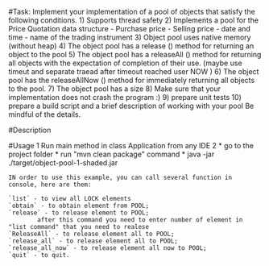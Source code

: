 #Task:
     Implement your implementation of a pool of objects that satisfy the following conditions.
     1) Supports thread safety
     2) Implements a pool for the Price Quotation data structure
     - Purchase price
     - Selling price
     - date and time
     - name of the trading instrument
    3) Object pool uses native memory (without heap)
    4) The object pool has a release () method for returning an object to the pool
    5) The object pool has a releaseAll () method for returning all objects with the expectation of completion of their use.      (maybe use timeut and separate traead after timeout reached user NOW )
    6) The object pool has the releaseAllNow () method for immediately returning all objects to the pool.
    7) The object pool has a size
    8) Make sure that your implementation does not crash the program :)
    9) prepare unit tests
    10) prepare a build script and a brief description of working with your pool
    Be mindful of the details.

#Description
    

#Usage
    1 Run main method in class Application from any IDE
    2 * go to the project folder
      * run "mvn clean package" command
      * java -jar ./target/object-pool-1-shaded.jar
      
    IN order to use this example, you can call several function in console, here are them:
     
    `list` - to view all LOCK elements 
    `obtain` - to obtain element from POOL;
    `release` - to release element to POOL;
            after this command you need to enter number of element in "list command" that you need to realese
    `ReleaseAll` - to release element all to POOL;
    `release_all` - to release element all to POOL;
    `release_all_now` - to release element all now to POOL;
    `quit` - to quit.    
    